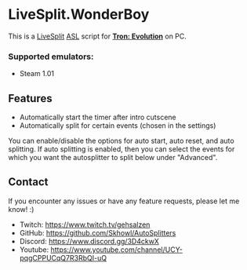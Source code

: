 # LiveSplit.WonderBoy
This is a [LiveSplit](http://livesplit.github.io) [ASL](https://github.com/LiveSplit/LiveSplit/blob/master/Documentation/Auto-Splitters.md) script for **[Tron: Evolution](https://en.wikipedia.org/wiki/Tron:_Evolution)** on PC.

### Supported emulators:
- Steam 1.01

## Features
- Automatically start the timer after intro cutscene
- Automatically split for certain events (chosen in the settings)

You can enable/disable the options for auto start, auto reset, and auto splitting. If auto splitting is enabled, then you can select the events for which you want the autosplitter to split below under "Advanced".

## Contact
If you encounter any issues or have any feature requests, please let me know! :)
- Twitch: https://www.twitch.tv/gehsalzen
- GitHub: https://github.com/Skhowl/AutoSplitters
- Discord: https://www.discord.gg/3D4ckwX
- Youtube: https://www.youtube.com/channel/UCY-pqgCPPUCqQ7R3RbQI-uQ